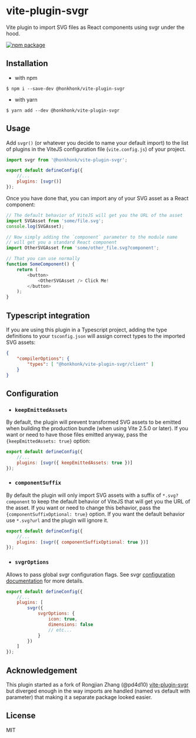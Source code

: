 # vite-plugin-svgr

Vite plugin to import SVG files as React components using svgr under the hood.

<a href="https://npmjs.com/package/@honkhonk/vite-plugin-svgr"><img src="https://img.shields.io/npm/v/@honkhonk/vite-plugin-svgr.svg" alt="npm package"></a>

## Installation

-   with npm

```shell
$ npm i --save-dev @honkhonk/vite-plugin-svgr
```

-   with yarn

```shell
$ yarn add --dev @honkhonk/vite-plugin-svgr
```

## Usage

Add `svgr()` (or whatever you decide to name your default import) to the list of plugins in the ViteJS configuration file (`vite.config.js`) of your project.

```js
import svgr from '@honkhonk/vite-plugin-svgr';

export default defineConfig({
    //...
    plugins: [svgr()]
});
```

Once you have done that, you can import any of your SVG asset as a React component:

```js
// The default behavior of ViteJS will get you the URL of the asset
import SVGAsset from 'some/file.svg';
console.log(SVGAsset);

// Now simply adding the `component` parameter to the module name
// will get you a standard React component
import OtherSVGAsset from 'some/other_file.svg?component';

// That you can use normally
function SomeComponent() {
    return (
        <button>
            <OtherSVGAsset /> Click Me!
        </button>
    );
}
```

## Typescript integration

If you are using this plugin in a Typescript project, adding the type definitions to your `tsconfig.json` will assign correct types to the imported SVG assets:

```json
{
    "compilerOptions": {
        "types": [ "@honkhonk/vite-plugin-svgr/client" ]
    }
}
```

## Configuration

-   ### `keepEmittedAssets`

By default, the plugin will prevent transformed SVG assets to be emitted when building the production bundle (when using Vite 2.5.0 or later). If you want or need to have those files emitted anyway, pass the `{keepEmittedAssets: true}` option:

```js
export default defineConfig({
    //...
    plugins: [svgr({ keepEmittedAssets: true })]
});
```

-   ### `componentSuffix`

By default the plugin will only import SVG assets with a
suffix of `*.svg?component` to keep the default behavior of
ViteJS that will get you the URL of the asset. If you want or need to change this behavior, pass the `{componentSuffixOptional: true}` option. If you want the default behavior use `*.svg?url` and the plugin will ignore it.

```js
export default defineConfig({
    //...
    plugins: [svgr({ componentSuffixOptional: true })]
});
```

-   ### `svgrOptions`

Allows to pass global svgr configuration flags. See svgr [configuration documentation](https://react-svgr.com/docs/options/) for more details.

```js
export default defineConfig({
    //...
    plugins: [
        svgr({
            svgrOptions: {
                icon: true,
                dimensions: false
                // etc...
            }
        })
    ]
});
```

## Acknowledgement

This plugin started as a fork of Rongjian Zhang (@pd4d10) [vite-plugin-svgr](https://github.com/pd4d10/vite-plugin-svgr) but diverged enough in the way imports are handled (named vs default with parameter) that making it a separate package looked easier.

## License

MIT
